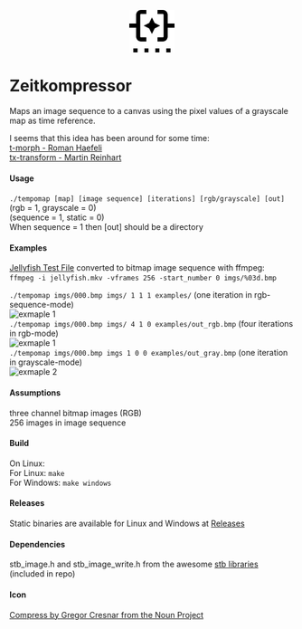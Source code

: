 <p align="center">
  <img src="icon.svg" alt="Icon" width="80"/>
  <h1>Zeitkompressor</h1>
</p>

Maps an image sequence to a canvas using the pixel values of a grayscale map as time reference.

I seems that this idea has been around for some time:<br>
[t-morph - Roman Haefeli](http://www.romanhaefeli.net/projekte/out_of_frame/index.php)<br>
[tx-transform - Martin Reinhart ](http://www.tx-transform.com/Eng/index.html)<br>

#### Usage
`./tempomap [map] [image sequence] [iterations] [rgb/grayscale] [out]`<br>
(rgb = 1, grayscale = 0)<br>
(sequence = 1, static = 0)<br>
When sequence = 1 then [out] should be a directory<br>

#### Examples
[Jellyfish Test File](http://www.jell.yfish.us/)
converted to bitmap image sequence with ffmpeg:<br>
`ffmpeg -i jellyfish.mkv -vframes 256 -start_number 0 imgs/%03d.bmp`

`./tempomap imgs/000.bmp imgs/ 1 1 1 examples/` (one iteration in rgb-sequence-mode)<br>
![exmaple 1](examples/out_rgb_sequence.gif)<br>
`./tempomap imgs/000.bmp imgs/ 4 1 0 examples/out_rgb.bmp` (four iterations in rgb-mode)<br>
![exmaple 1](examples/out_rgb.bmp)<br>
`./tempomap imgs/000.bmp imgs 1 0 0 examples/out_gray.bmp` (one iteration in grayscale-mode)<br>
![exmaple 2](examples/out_gray.bmp)<br>

#### Assumptions
three channel bitmap images (RGB)<br>
256 images in image sequence

#### Build
On Linux:<br>
For Linux: `make`<br>
For Windows: `make windows`

#### Releases
Static binaries are available for Linux and Windows at [Releases](https://github.com/plensch/tempomap/releases)

#### Dependencies
stb_image.h and stb_image_write.h from the awesome [stb libraries](https://github.com/nothings/stb) (included in repo)

#### Icon
[Compress by Gregor Cresnar from the Noun Project](https://thenounproject.com/search/?q=compress&i=3560877)

